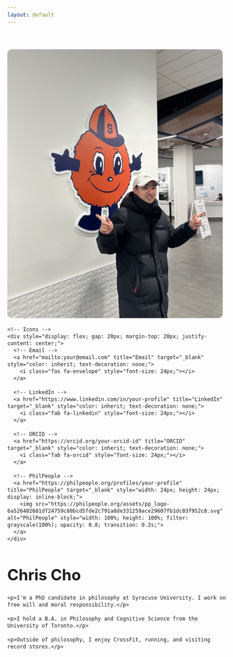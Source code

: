 ```yaml
---
layout: default
---
```


<div style="display: flex; max-width: 900px; margin: 0 auto; padding-top: 40px; gap: 40px; align-items: flex-start; flex-wrap: wrap;">

  <!-- Photo + Icons column -->
  <div style="flex: 0 0 300px;">
    <img src="assets/images/selfimage.png" alt="Chris Cho" style="width: 100%; border-radius: 10px;">

    <!-- Icons -->
    <div style="display: flex; gap: 20px; margin-top: 20px; justify-content: center;">
      <!-- Email -->
      <a href="mailto:your@email.com" title="Email" target="_blank" style="color: inherit; text-decoration: none;">
        <i class="fas fa-envelope" style="font-size: 24px;"></i>
      </a>

      <!-- LinkedIn -->
      <a href="https://www.linkedin.com/in/your-profile" title="LinkedIn" target="_blank" style="color: inherit; text-decoration: none;">
        <i class="fab fa-linkedin" style="font-size: 24px;"></i>
      </a>

      <!-- ORCID -->
      <a href="https://orcid.org/your-orcid-id" title="ORCID" target="_blank" style="color: inherit; text-decoration: none;">
        <i class="fab fa-orcid" style="font-size: 24px;"></i>
      </a>

      <!-- PhilPeople -->
      <a href="https://philpeople.org/profiles/your-profile" title="PhilPeople" target="_blank" style="width: 24px; height: 24px; display: inline-block;">
        <img src="https://philpeople.org/assets/pp_logo-6a526402681df24759c88bcd5fde2c791a8de331259ace29607fb1dc03f952c8.svg" alt="PhilPeople" style="width: 100%; height: 100%; filter: grayscale(100%); opacity: 0.8; transition: 0.2s;">
      </a>
    </div>
  </div>

  <!-- Text column -->
  <div style="flex: 1; min-width: 250px;">
    <h1 style="font-size: 2.5em; margin-top: 0;">Chris Cho</h1>

    <p>I'm a PhD candidate in philosophy at Syracuse University. I work on free will and moral responsibility.</p>

    <p>I hold a B.A. in Philosophy and Cognitive Science from the University of Toronto.</p>

    <p>Outside of philosophy, I enjoy CrossFit, running, and visiting record stores.</p>
  </div>

</div>
